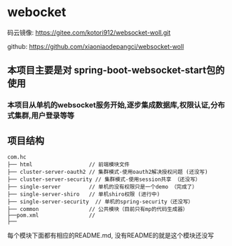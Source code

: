 # webocket
码云镜像: https://gitee.com/kotori912/websocket-woll.git

github: https://github.com/xiaoniaodepangci/websocket-woll
## 本项目主要是对 spring-boot-websocket-start包的使用
### 本项目从单机的websocket服务开始,逐步集成数据库,权限认证,分布式集群,用户登录等等

## 项目结构

~~~
com.hc     
├── html                  // 前端模块文件
├── cluster-server-oauth2 // 集群模式-使用oauth2解决授权问题 (还没写)
├── cluster-server-security // 集群模式-使用session共享 （还没写）
├── single-server         // 单机的没有权限只是一个demo （完成了）
├── single-server-shiro   // 单机shiro权限 (进行中)
├── single-server-security  // 单机的spring-security（还没写）
├── common                // 公共模块（目前只有mp的代码生成器）
├──pom.xml                // 
├──
~~~
每个模块下面都有相应的README.md, 没有README的就是这个模块还没写


